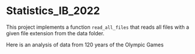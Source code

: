 # Statistics_IB_2022

This project implements a function `read_all_files` that reads all files with a given file extension from the data folder.

Here is an analysis of data from 120 years of the Olympic Games